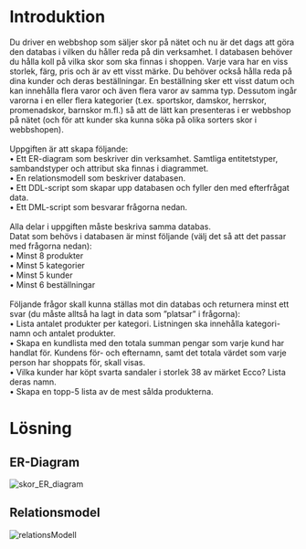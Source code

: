 # Introduktion

Du driver en webbshop som säljer skor på nätet och nu är det dags att göra den databas i vilken du
håller reda på din verksamhet.
I databasen behöver du hålla koll på vilka skor som ska finnas i shoppen. Varje vara har en viss
storlek, färg, pris och är av ett visst märke. Du behöver också hålla reda på dina kunder och deras
beställningar. En beställning sker ett visst datum och kan innehålla flera varor och även flera varor av
samma typ. Dessutom ingår varorna i en eller flera kategorier (t.ex. sportskor, damskor, herrskor,
promenadskor, barnskor m.fl.) så att de lätt kan presenteras i er webbshop på nätet (och för att
kunder ska kunna söka på olika sorters skor i webbshopen). <br/><br/>
Uppgiften är att skapa följande:<br/>
• Ett ER-diagram som beskriver din verksamhet. Samtliga entitetstyper, sambandstyper och
attribut ska finnas i diagrammet.<br/>
• En relationsmodell som beskriver databasen.<br/>
• Ett DDL-script som skapar upp databasen och fyller den med efterfrågat data. <br/>
• Ett DML-script som besvarar frågorna nedan.<br/>
<br/>
Alla delar i uppgiften måste beskriva samma databas.<br/>
Datat som behövs i databasen är minst följande (välj det så att det passar med frågorna nedan):<br/>
• Minst 8 produkter<br/>
• Minst 5 kategorier<br/>
• Minst 5 kunder<br/>
• Minst 6 beställningar<br/><br/>
Följande frågor skall kunna ställas mot din databas och returnera minst ett svar (du måste alltså ha
lagt in data som ”platsar” i frågorna):<br/>
• Lista antalet produkter per kategori. Listningen ska innehålla kategori-namn och antalet
produkter.<br/>
• Skapa en kundlista med den totala summan pengar som varje kund har handlat för. Kundens
för- och efternamn, samt det totala värdet som varje person har shoppats för, skall visas.<br/>
• Vilka kunder har köpt svarta sandaler i storlek 38 av märket Ecco? Lista deras namn.<br/>
• Skapa en topp-5 lista av de mest sålda produkterna.<br/>

# Lösning

## ER-Diagram
![skor_ER_diagram](https://user-images.githubusercontent.com/92685200/159187329-ec88abe7-b48c-4488-aa26-0789dd7f069c.png)

## Relationsmodel
![relationsModell](https://user-images.githubusercontent.com/92685200/159187302-d85bafce-5377-4c3a-adeb-1242aec36421.png)


